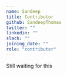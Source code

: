 ```yaml
---
name: Sandeep
title: Contributor
github: SandeepThomas
twitter: ""
linkedin: ""
slack: ""
joining_date: ""
role: "contributor"
---
```


Still waiting for this
